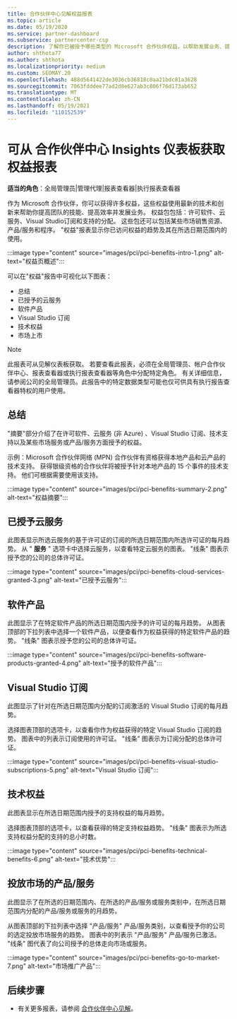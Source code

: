 ```yaml
---
title: 合作伙伴中心见解权益报表
ms.topic: article
ms.date: 05/19/2020
ms.service: partner-dashboard
ms.subservice: partnercenter-csp
description: 了解你已被授予哪些类型的 Microsoft 合作伙伴权益，以帮助发展业务、提高效率和增强团队的技能。
author: shthota77
ms.author: shthota
ms.localizationpriority: medium
ms.custom: SEOMAY.20
ms.openlocfilehash: 488d5641422de3036cb36818c0aa21bdc81a3628
ms.sourcegitcommit: 7063fdddee77ad2d8e627ab3c806f76d173ab652
ms.translationtype: MT
ms.contentlocale: zh-CN
ms.lasthandoff: 05/19/2021
ms.locfileid: "110152539"
---
```

# <a name="benefits-report-available-from-the-partner-center-insights-dashboard"></a>可从 合作伙伴中心 Insights 仪表板获取权益报表

**适当的角色**：全局管理员|管理代理|报表查看器|执行报表查看器

作为 Microsoft 合作伙伴，你可以获得许多权益，这些权益使用最新的技术和创新来帮助你提高团队的技能、提高效率并发展业务。 权益包包括：许可软件、云服务、Visual Studio订阅和支持的分配。 这些包还可以包括某些市场销售资源、产品/服务和程序。 "权益"报表显示你已访问权益的趋势及其在所选日期范围内的使用。

:::image type="content" source="images/pci/pci-benefits-intro-1.png" alt-text="权益页概述":::

可以在"权益"报告中可视化以下图表：

- 总结
- 已授予的云服务
- 软件产品
- Visual Studio 订阅
- 技术权益
- 市场上市

 > [!NOTE]
 > 此报表可从见解仪表板获取。 若要查看此报表，必须在全局管理员、帐户合作伙伴中心、报表查看器或执行报表查看器等角色中分配特定角色。 有关详细信息，请参阅公司的全局管理员。此报告中的特定数据类型可能也仅可供具有执行报告查看器特权的用户使用。

## <a name="summary"></a>总结

"摘要"部分介绍了在许可软件、云服务 (非 Azure) 、Visual Studio 订阅、技术支持以及某些市场服务或产品/服务方面授予的权益。

示例：Microsoft 合作伙伴网络 (MPN) 合作伙伴有资格获得本地产品和云产品的技术支持。 获得银级资格的合作伙伴将被授予针对本地产品的 15 个事件的技术支持。 他们可根据需要使用该支持。 

:::image type="content" source="images/pci/pci-benefits-summary-2.png" alt-text="权益摘要":::

## <a name="cloud-services-granted"></a>已授予云服务

此图表显示所选云服务的基于许可证的订阅的所选日期范围内所选许可证的每月趋势。
从 " **服务** " 选项卡中选择云服务，以查看特定云服务的图表。 "线条" 图表示授予您的公司的总体许可证。

:::image type="content" source="images/pci/pci-benefits-cloud-services-granted-3.png" alt-text="已授予云服务":::

## <a name="software-products"></a>软件产品

此图显示了在特定软件产品的所选日期范围内授予的许可证的每月趋势。 从图表顶部的下拉列表中选择一个软件产品，以便查看作为权益获得的特定软件产品的趋势。 "线条" 图表示授予您的公司的总体许可证。

:::image type="content" source="images/pci/pci-benefits-software-products-granted-4.png" alt-text="授予的软件产品":::

## <a name="visual-studio-subscriptions"></a>Visual Studio 订阅

此图显示了针对在所选日期范围内分配的订阅激活的 Visual Studio 订阅的每月趋势。

选择图表顶部的选项卡，以查看你作为权益获得的特定 Visual Studio 订阅的趋势。 图表中的列表示订阅使用的许可证。 "线条" 图表示为订阅分配的总体许可证。

:::image type="content" source="images/pci/pci-benefits-visual-studio-subscriptions-5.png" alt-text="Visual Studio 订阅":::

## <a name="technical-benefits"></a>技术权益

此图表显示在所选日期范围内授予的支持权益的每月趋势。

选择图表顶部的选项卡，以查看获得的特定支持权益趋势。 "线条" 图表示为所选支持权益分配的支持的总小时数。

:::image type="content" source="images/pci/pci-benefits-technical-benefits-6.png" alt-text="技术优势":::

## <a name="go-to-market-offers-or-services"></a>投放市场的产品/服务

此图显示了在所选的日期范围内、在所选的产品/服务或服务类别中，在所选日期范围内分配的产品/服务或服务的月趋势。

从图表顶部的下拉列表中选择 "产品/服务" 产品/服务类别，以查看授予你的公司的选定投放市场服务的趋势。 图表中的列表示 "产品/服务" 产品/服务已激活。 "线条" 图代表了向公司授予的总体走向市场或服务。

:::image type="content" source="images/pci/pci-benefits-go-to-market-7.png" alt-text="市场推广产品":::

## <a name="next-steps"></a>后续步骤

- 有关更多报表，请参阅 [合作伙伴中心见解](partner-center-insights.md)。
